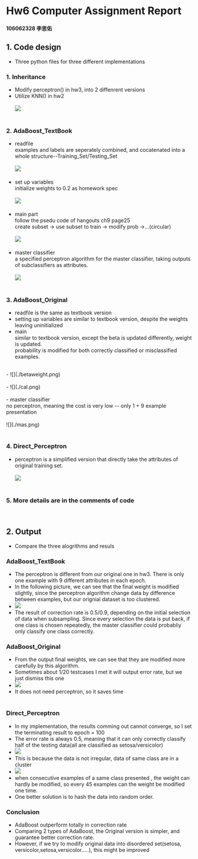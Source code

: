 # Hw6 Computer Assignment Report
#### 106062328 李思佑

## 1. Code design
- Three python files for three different implementations
### 1. Inheritance
- Modify perceptron() in hw3, into 2 diffenrent versions
- Utilize KNN() in hw2
<br><br>
![](./knn.png)
<br><br>

### 2. AdaBoost_TextBook
- readfile<br>
  examples and labels are seperately combined, and cocatenated into a whole structure--Training_Set/Testing_Set
<br><br>
![](./readfile.png)
<br><br>
- set up variables<br>initialize weights to 0.2 as homework spec
<br><br>
![](./setup.png)
<br><br>
- main part<br>follow the psedu code of hangouts ch9 page25
<br>create subset -> use subset to train -> modify prob ->...(circular)
<br><br>
![](./cal0.png)
<br><br>
- master classifier<br> a specified perceptron algorithm for the master classifier, taking outputs of subclassifiers as attributes.
<br><br>
![](./perceptron_ada.png)
<br><br>

### 3. AdaBoost_Original
- readfile is the same as textbook version
- setting up variables are similar to textbook version, despite the weights leaving uninitialized
- main<br>similar to textbook version, except the beta is updated differently, weight is updated.<br>
probability is modified for both correctly classified or misclassified examples.
<br>
- ![](./betaweight.png)
<br><br>
- ![](./cal.png)
<br><br>
- master classifier<br> no perceptron, meaning the cost is very low -- only 1 + 9 example presentation 
<br><br>
![](./mas.png)
<br><br>


### 4. Direct_Perceptron
- perceptron is a simplified version that directly take the attributes of original training set.
<br><br>
![](./nana.png)
<br><br>


### 5. More details are in the comments of code
<br>


## 2. Output
- Compare the three alogrithms and resuls
### AdaBoost_TextBook
- The perceptron is different from our original one in hw3. There is only one example with 9 different attributes in each epoch. 
- In the following picture, we can see that the final weight is modified slightly, since the perceptron algorithm change data by difference between examples, but our orignial dataset is too clustered.
- ![](./Adaboost_textbook.png)<br>
- The result of correction rate is 0.5/0.9, depending on the initial selection of data when subsampling. Since every selection the data is put back, if one class is chosen repeatedly, the master classifier could probabliy only classify one class correctly. 

### AdaBoost_Original
- From the output final weights, we can see that they are modified more carefully by this algorithm.
- Sometimes about 1/20 testcases I met it will output error rate, but we just dismiss this one
- ![](./Adaboost_original.png)
- It does not need perceptron, so it saves time
<br><br>

### Direct_Perceptron
- In my implementation, the results comming out cannot converge, so I set the terminating result to epoch = 100
- The error rate is always 0.5, meaning that it can only correctly classify half of the testing data(all are classified as setosa/versicolor)
- ![](./direct_perceptron.png)
- This is because the data is not irregular, data of same class are in a cluster
- ![](./weight_change.png)
- when consecutive examples of a same class presented , the weight can hardly be modified, so every 45 examples can the weight be modified one time.
- One better solution is to hash the data into random order.

### Conclusion
- AdaBoost outperform totally in correction rate
- Comparing 2 types of AdaBoost, the Original version is simpler, and guarantee better correction rate.
- However, if we try to modify original data into disordered set(setosa, versicolor,setosa,versicolor.....), this might be improved


 